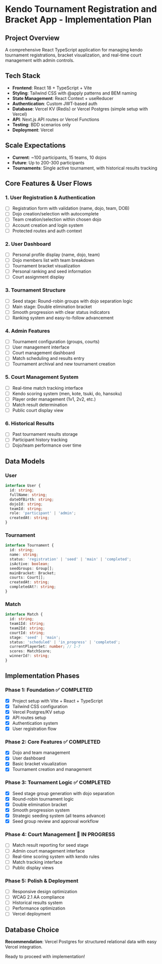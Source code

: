 # Kendo Tournament Registration and Bracket App - Implementation Plan

## Project Overview
A comprehensive React TypeScript application for managing kendo tournament registrations, bracket visualization, and real-time court management with admin controls.

## Tech Stack
- **Frontend**: React 18 + TypeScript + Vite
- **Styling**: Tailwind CSS with @apply patterns and BEM naming
- **State Management**: React Context + useReducer
- **Authentication**: Custom JWT-based auth
- **Database**: Vercel KV (Redis) or Vercel Postgres (simple setup with Vercel)
- **API**: Next.js API routes or Vercel Functions
- **Testing**: BDD scenarios only
- **Deployment**: Vercel

## Scale Expectations
- **Current**: ~100 participants, 15 teams, 10 dojos
- **Future**: Up to 200-300 participants
- **Tournaments**: Single active tournament, with historical results tracking

## Core Features & User Flows

### 1. User Registration & Authentication
- [ ] Registration form with validation (name, dojo, team, DOB)
- [ ] Dojo creation/selection with autocomplete
- [ ] Team creation/selection within chosen dojo
- [ ] Account creation and login system
- [ ] Protected routes and auth context

### 2. User Dashboard
- [ ] Personal profile display (name, dojo, team)
- [ ] Dojo members list with team breakdown
- [ ] Tournament bracket visualization
- [ ] Personal ranking and seed information
- [ ] Court assignment display

### 3. Tournament Structure
- [ ] Seed stage: Round-robin groups with dojo separation logic
- [ ] Main stage: Double elimination bracket
- [ ] Smooth progression with clear status indicators
- [ ] Ranking system and easy-to-follow advancement

### 4. Admin Features
- [ ] Tournament configuration (groups, courts)
- [ ] User management interface
- [ ] Court management dashboard
- [ ] Match scheduling and results entry
- [ ] Tournament archival and new tournament creation

### 5. Court Management System
- [ ] Real-time match tracking interface
- [ ] Kendo scoring system (men, kote, tsuki, do, hansoku)
- [ ] Player order management (1v1, 2v2, etc.)
- [ ] Match result determination
- [ ] Public court display view

### 6. Historical Results
- [ ] Past tournament results storage
- [ ] Participant history tracking
- [ ] Dojo/team performance over time

## Data Models

### User
```typescript
interface User {
  id: string;
  fullName: string;
  dateOfBirth: string;
  dojoId: string;
  teamId: string;
  role: 'participant' | 'admin';
  createdAt: string;
}
```

### Tournament
```typescript
interface Tournament {
  id: string;
  name: string;
  status: 'registration' | 'seed' | 'main' | 'completed';
  isActive: boolean;
  seedGroups: Group[];
  mainBracket: Bracket;
  courts: Court[];
  createdAt: string;
  completedAt?: string;
}
```

### Match
```typescript
interface Match {
  id: string;
  team1Id: string;
  team2Id: string;
  courtId: string;
  stage: 'seed' | 'main';
  status: 'scheduled' | 'in_progress' | 'completed';
  currentPlayerSet: number; // 1-7
  scores: MatchScore;
  winnerId?: string;
}
```

## Implementation Phases

### Phase 1: Foundation ✅ COMPLETED
- [x] Project setup with Vite + React + TypeScript
- [x] Tailwind CSS configuration
- [x] Vercel Postgres/KV setup
- [x] API routes setup
- [x] Authentication system
- [x] User registration flow

### Phase 2: Core Features ✅ COMPLETED
- [x] Dojo and team management
- [x] User dashboard
- [x] Basic bracket visualization
- [x] Tournament creation and management

### Phase 3: Tournament Logic ✅ COMPLETED
- [x] Seed stage group generation with dojo separation
- [x] Round-robin tournament logic
- [x] Double elimination bracket
- [x] Smooth progression system
- [x] Strategic seeding system (all teams advance)
- [x] Seed group review and approval workflow

### Phase 4: Court Management 🚧 IN PROGRESS
- [ ] Match result reporting for seed stage
- [ ] Admin court management interface
- [ ] Real-time scoring system with kendo rules
- [ ] Match tracking interface
- [ ] Public display views

### Phase 5: Polish & Deployment
- [ ] Responsive design optimization
- [ ] WCAG 2.1 AA compliance
- [ ] Historical results system
- [ ] Performance optimization
- [ ] Vercel deployment

## Database Choice
**Recommendation**: Vercel Postgres for structured relational data with easy Vercel integration.

Ready to proceed with implementation!